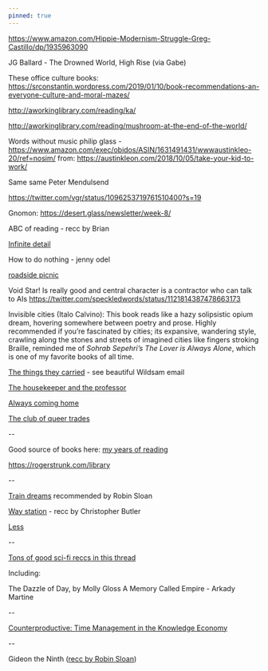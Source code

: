 ```yaml
---
pinned: true
---
```


https://www.amazon.com/Hippie-Modernism-Struggle-Greg-Castillo/dp/1935963090

JG Ballard - The Drowned World, High Rise (via Gabe)

These office culture books:
https://srconstantin.wordpress.com/2019/01/10/book-recommendations-an-everyone-culture-and-moral-mazes/

http://aworkinglibrary.com/reading/ka/

http://aworkinglibrary.com/reading/mushroom-at-the-end-of-the-world/

Words without music philip glass - https://www.amazon.com/exec/obidos/ASIN/1631491431/wwwaustinkleo-20/ref=nosim/ from:
https://austinkleon.com/2018/10/05/take-your-kid-to-work/

Same same Peter Mendulsend

https://twitter.com/vgr/status/1096253719761510400?s=19

Gnomon: https://desert.glass/newsletter/week-8/

ABC of reading - recc by Brian

[Infinite detail](https://boingboing.net/2019/03/04/gnu-slash-apocalypse.html)

How to do nothing - jenny odel

[roadside picnic](https://robinrendle.com/notes/roadside-picnic/)

Void Star! Is really good and central character is a contractor who can talk to AIs
<https://twitter.com/speckledwords/status/1121814387478663173>


Invisible cities (Italo Calvino): This book reads like a hazy solipsistic opium dream, hovering somewhere between poetry and prose. Highly recommended if you’re fascinated by cities; its expansive, wandering style, crawling along the stones and streets of imagined cities like fingers stroking Braille, reminded me of *Sohrab Sepehri’s The Lover is Always Alone*, which is one of my favorite books of all time.

[The things they carried](https://www.amazon.com/dp/B002TWIVNA/ref=dp-kindle-redirect?_encoding=UTF8&btkr=1) - see beautiful Wildsam email

[The housekeeper and the professor](https://www.amazon.com/dp/0312427808/ref=cm_sw_r_cp_apa_i_PW50CbBR90GGQ)

[Always coming home](https://www.amazon.com/gp/product/1598536036/ref=dbs_a_def_rwt_hsch_vapi_thcv_p1_i5?utm_source=ayjay&utm_medium=email)

[The club of queer trades](https://www.gutenberg.org/ebooks/1696)

--

Good source of books here: [my years of reading](https://austinkleon.com/category/my-reading-years/)

<https://rogerstrunk.com/library>

--

[Train dreams](https://www.amazon.com/Train-Dreams-Novella-Denis-Johnson/dp/1250007658) recommended by Robin Sloan

[Way station](https://www.amazon.com/Way-Station-Clifford-D-Simak/dp/1504013212) - recc by Christopher Butler

[Less](https://www.amazon.com/dp/B01MSICPW3/ref=dp-kindle-redirect?_encoding=UTF8&btkr=1)

--

[Tons of good sci-fi reccs in this thread](https://twitter.com/tomcritchlow/status/1161806203074306051)

Including:

The Dazzle of Day, by Molly Gloss
A Memory Called Empire - Arkady Martine

--

[Counterproductive: Time Management in the Knowledge Economy](https://www.amazon.com/dp/B07JHZWTCS/ref=dp-kindle-redirect?_encoding=UTF8&btkr=1)

--

Gideon the Ninth ([recc by Robin Sloan](https://desert.glass/newsletter/week-16-and-a-half/#text))
